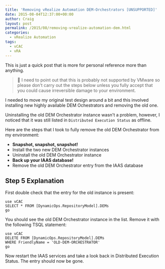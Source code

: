 ```yaml
---
title: 'Removing vRealize Automation DEM-Orchestrators [UNSUPPORTED]'
date: 2015-08-04T12:37:00+00:00
author: Craig
layout: post
permalink: /2015/08/removing-vrealize-automation-dem.html
categories:
  - vRealize Automation
tags:
  - vCAC
  - vRA
---
```

This is just a quick post that is more for personal reference more than anything.

> :rotating_light: I need to point out that this is probably not supported by VMware so please don't carry out the steps below unless you fully accept that you could cause irreversible damage to your environment.

I needed to move my original test design around a bit and this involved installing new highly available DEM Ochestrators and removing the old one.

Uninstalling the old DEM Orchestrator instance wasn't a problem, however, I noticed that it was still listed in `Distributed Execution Status` as offline.

Here are the steps that I took to fully remove the old DEM Orchestrator from my environment:

* **Snapshot, snapshot, snapshot!**
* Install the two new DEM Orchestrator instances
* Uninstall the old DEM Orchestrator instance
* **Back up your IAAS database!**
* Remove the old DEM Orchestrator entry from the IAAS database

<!--more-->

## Step 5 Explanation

First double check that the entry for the old instance is present:

```
use vCAC
SELECT * FROM [DynamicOps.RepositoryModel].DEMs
go
```

You should see the old DEM Orchestrator instance in the list. Remove it with the following TSQL statement:

```
use vCAC
DELETE FROM [DynamicOps.RepositoryModel].DEMs
WHERE FriendlyName = 'OLD-DEM-ORCHESTRATOR'
go
```

Now restart the IAAS services and take a look back in Distributed Execution Status. The entry should now be gone.
